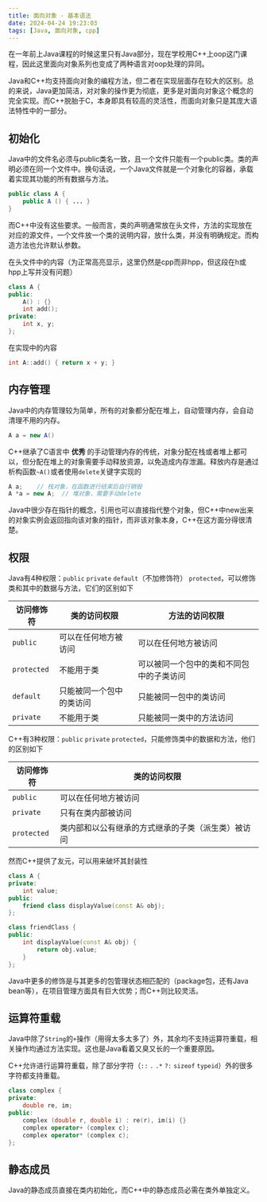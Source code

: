 ```yaml
---
title: 面向对象 - 基本语法
date: 2024-04-24 19:23:03
tags: [Java, 面向对象, cpp]
---
```


在一年前上Java课程的时候这里只有Java部分，现在学校用C++上oop这门课程，因此这里面向对象系列也变成了两种语言对oop处理的异同。

Java和C++均支持面向对象的编程方法，但二者在实现层面存在较大的区别。总的来说，Java更加简洁，对对象的操作更为彻底，更多是对面向对象这个概念的完全实现。而C++脱胎于C，本身即具有较高的灵活性，而面向对象只是其庞大语法特性中的一部分。

## 初始化

Java中的文件名必须与public类名一致，且一个文件只能有一个public类。类的声明必须在同一个文件中。换句话说，一个Java文件就是一个对象化的容器，承载着实现其功能的所有数据与方法。

```java
public class A {
    public A () { ... }
}
```

而C++中没有这些要求。一般而言，类的声明通常放在头文件，方法的实现放在对应的源文件，一个文件放一个类的说明内容，放什么类，并没有明确规定。而构造方法也允许默认参数。

在头文件中的内容（为正常高亮显示，这里仍然是cpp而非hpp，但这段在h或hpp上写并没有问题）

```cpp
class A {
public:
    A() : {}
    int add();
private:
    int x, y;
};
```

在实现中的内容

```cpp
int A::add() { return x + y; }
```

## 内存管理

Java中的内存管理较为简单，所有的对象都分配在堆上，自动管理内存，会自动清理不用的内存。

```java
A a = new A()
```

C++继承了C语言中 **优秀** 的手动管理内存的传统，对象分配在栈或者堆上都可以，但分配在堆上的对象需要手动释放资源，以免造成内存泄漏。释放内存是通过析构函数`~A()`或者使用`delete`关键字实现的

```cpp
A a;    // 栈对象，在函数进行结束后自行销毁
A *a = new A;  // 堆对象，需要手动delete
```

Java中很少存在指针的概念，引用也可以直接指代整个对象，但C++中new出来的对象实例会返回指向该对象的指针，而非该对象本身，C++在这方面分得很清楚。

## 权限

Java有4种权限：`public` `private` `default`（不加修饰符） `protected`，可以修饰类和其中的数据与方法，它们的区别如下

|访问修饰符|类的访问权限|方法的访问权限|
|-|-|-|
|`public`|可以在任何地方被访问|可以在任何地方被访问|
|`protected`|不能用于类|可以被同一个包中的类和不同包中的子类访问|
|`default`|只能被同一个包中的类访问|只能被同一包中的类访问|
|`private`|不能用于类|只能被同一类中的方法访问|

C++有3种权限：`public` `private` `protected`，只能修饰类中的数据和方法，他们的区别如下

|访问修饰符|类的访问权限|
|-|-|
|`public`|可以在任何地方被访问|
|`private`|只有在类内部被访问|
|`protected`|类内部和以公有继承的方式继承的子类（派生类）被访问|

然而C++提供了友元，可以用来破坏其封装性

```cpp
class A {
private:
    int value;
public:
    friend class displayValue(const A& obj);
};

class friendClass {
public:
    int displayValue(const A& obj) {
        return obj.value;
    }
};
```

Java中更多的修饰是与其更多的包管理状态相匹配的（package包，还有Java bean等），在项目管理方面具有巨大优势；而C++则比较灵活。

## 运算符重载

Java中除了`String`的`+`操作（用得太多太多了）外，其余均不支持运算符重载，相关操作均通过方法实现。这也是Java看着又臭又长的一个重要原因。

C++允许进行运算符重载，除了部分字符（`::` `.` `.*` `?:` `sizeof` `typeid`）外的很多字符都支持重载。

```cpp
class complex {
private:
    double re, im;
public:
    complex (double r, double i) : re(r), im(i) {}
    complex operator+ (complex c);
    complex operator* (complex c);
};
```

## 静态成员

Java的静态成员直接在类内初始化，而C++中的静态成员必需在类外单独定义。